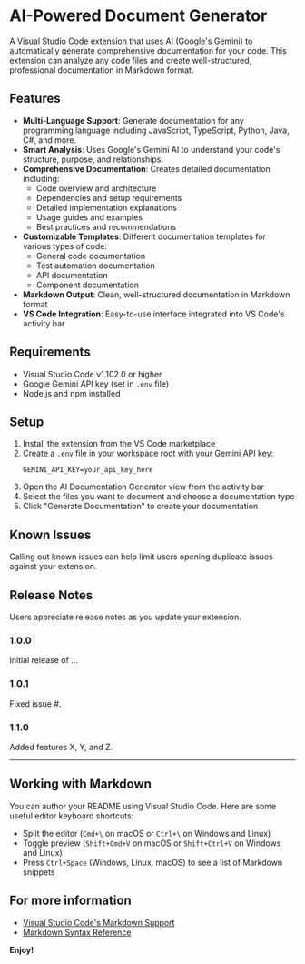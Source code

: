 # AI-Powered Document Generator

A Visual Studio Code extension that uses AI (Google's Gemini) to automatically generate comprehensive documentation for your code. This extension can analyze any code files and create well-structured, professional documentation in Markdown format.

## Features

- **Multi-Language Support**: Generate documentation for any programming language including JavaScript, TypeScript, Python, Java, C#, and more.
- **Smart Analysis**: Uses Google's Gemini AI to understand your code's structure, purpose, and relationships.
- **Comprehensive Documentation**: Creates detailed documentation including:
  - Code overview and architecture
  - Dependencies and setup requirements
  - Detailed implementation explanations
  - Usage guides and examples
  - Best practices and recommendations
- **Customizable Templates**: Different documentation templates for various types of code:
  - General code documentation
  - Test automation documentation
  - API documentation
  - Component documentation
- **Markdown Output**: Clean, well-structured documentation in Markdown format
- **VS Code Integration**: Easy-to-use interface integrated into VS Code's activity bar

## Requirements

- Visual Studio Code v1.102.0 or higher
- Google Gemini API key (set in `.env` file)
- Node.js and npm installed

## Setup

1. Install the extension from the VS Code marketplace
2. Create a `.env` file in your workspace root with your Gemini API key:
   ```
   GEMINI_API_KEY=your_api_key_here
   ```
3. Open the AI Documentation Generator view from the activity bar
4. Select the files you want to document and choose a documentation type
5. Click "Generate Documentation" to create your documentation

## Known Issues

Calling out known issues can help limit users opening duplicate issues against your extension.

## Release Notes

Users appreciate release notes as you update your extension.

### 1.0.0

Initial release of ...

### 1.0.1

Fixed issue #.

### 1.1.0

Added features X, Y, and Z.

---

## Working with Markdown

You can author your README using Visual Studio Code.  Here are some useful editor keyboard shortcuts:

* Split the editor (`Cmd+\` on macOS or `Ctrl+\` on Windows and Linux)
* Toggle preview (`Shift+Cmd+V` on macOS or `Shift+Ctrl+V` on Windows and Linux)
* Press `Ctrl+Space` (Windows, Linux, macOS) to see a list of Markdown snippets

## For more information

* [Visual Studio Code's Markdown Support](http://code.visualstudio.com/docs/languages/markdown)
* [Markdown Syntax Reference](https://help.github.com/articles/markdown-basics/)

**Enjoy!**
